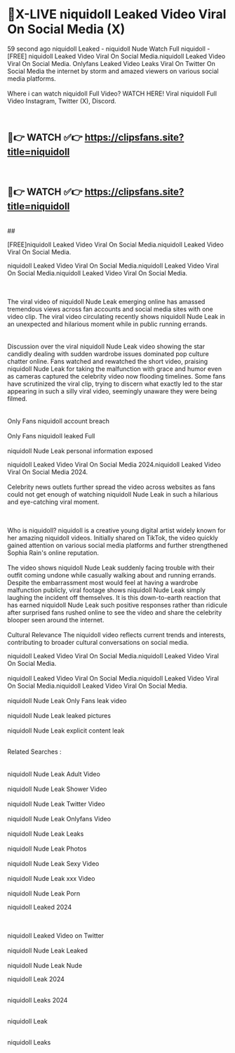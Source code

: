 # 🔴X-LIVE niquidoll Leaked Video Viral On Social Media (X)<br>


59 second ago niquidoll Leaked  - niquidoll Nude  Watch Full niquidoll - [FREE] niquidoll Leaked Video Viral On Social Media.niquidoll Leaked Video Viral On Social Media.   Onlyfans Leaked Video Leaks Viral On Twitter On Social Media the internet by storm and amazed viewers on various social media platforms. <br><br>
Where i can watch niquidoll Full Video? WATCH HERE! Viral niquidoll Full Video Instagram, Twitter (X), Discord. <br>


 <br>

##  🔴👉 WATCH ✅👉  <a href="https://clipsfans.site?title=niquidoll&ref=git">https://clipsfans.site?title=niquidoll</a> <br>
  <br>

##  🔴👉 WATCH ✅👉  <a href="https://clipsfans.site?title=niquidoll&ref=git">https://clipsfans.site?title=niquidoll</a> <br>
  <br>
  ##



[FREE]niquidoll Leaked Video Viral On Social Media.niquidoll Leaked Video Viral On Social Media. <br>

niquidoll Leaked Video Viral On Social Media.niquidoll Leaked Video Viral On Social Media.niquidoll Leaked Video Viral On Social Media. <br>


  <br>

  <br>
The viral video of niquidoll Nude Leak emerging online has amassed tremendous views across fan accounts and social media sites with one video clip. The viral video circulating recently shows niquidoll Nude Leak in an unexpected and hilarious moment while in public running errands.<br>
<br>


<br>
Discussion over the viral niquidoll Nude Leak video showing the star candidly dealing with sudden wardrobe issues dominated pop culture chatter online. Fans watched and rewatched the short video, praising niquidoll Nude Leak for taking the malfunction with grace and humor even as cameras captured the celebrity video now flooding timelines. Some fans have scrutinized the viral clip, trying to discern what exactly led to the star appearing in such a silly viral video, seemingly unaware they were being filmed.<br>
<br>
<br> 
Only Fans niquidoll account breach<br>
<br>
Only Fans niquidoll leaked Full <br>
<br>
niquidoll Nude Leak personal information exposed<br>

niquidoll Leaked Video Viral On Social Media 2024.niquidoll Leaked Video Viral On Social Media 2024. <br>
<br>
Celebrity news outlets further spread the video across websites as fans could not get enough of watching niquidoll Nude Leak in such a hilarious and eye-catching viral moment.<br>
<br>

<br>
Who is niquidoll? niquidoll is a creative young digital artist widely known for her amazing niquidoll videos. Initially shared on TikTok, the video quickly gained attention on various social media platforms and further strengthened Sophia Rain's online reputation.<br>
<br>
The video shows niquidoll Nude Leak suddenly facing trouble with their outfit coming undone while casually walking about and running errands. Despite the embarrassment most would feel at having a wardrobe malfunction publicly, viral footage shows niquidoll Nude Leak simply laughing the incident off themselves. It is this down-to-earth reaction that has earned niquidoll Nude Leak such positive responses rather than ridicule after surprised fans rushed online to see the video and share the celebrity blooper seen around the internet.<br>
<br>
Cultural Relevance The niquidoll video reflects current trends and interests, contributing to broader cultural conversations on social media.<br>

niquidoll Leaked Video Viral On Social Media.niquidoll Leaked Video Viral On Social Media.<br>
<br>
niquidoll Leaked Video Viral On Social Media.niquidoll Leaked Video Viral On Social Media.niquidoll Leaked Video Viral On Social Media.<br>
<br>
niquidoll Nude Leak Only Fans leak video<br>
<br>
niquidoll Nude Leak leaked pictures<br>
<br>
niquidoll Nude Leak explicit content leak<br>


<br>
Related Searches :<br>
<br>

<br>
niquidoll Nude Leak Adult Video<br>
<br>
niquidoll Nude Leak Shower Video<br>
<br>
niquidoll Nude Leak Twitter Video<br>
<br>
niquidoll Nude Leak Onlyfans Video<br>
<br>
niquidoll Nude Leak Leaks<br>
<br>
niquidoll Nude Leak Photos<br>

<br>
niquidoll Nude Leak Sexy Video<br>
<br>
niquidoll Nude Leak xxx Video<br>
<br>
niquidoll Nude Leak Porn<br>

niquidoll  Leaked 2024 <br> <br>
<br>

niquidoll Leaked Video on Twitter <br>
<br>
niquidoll Nude Leak Leaked<br>
<br>
niquidoll Nude Leak Nude<br>


niquidoll  Leak 2024 <br> <br>



niquidoll  Leaks 2024 <br> <br>



 
niquidoll  Leak<br> <br>



niquidoll  Leaks<br> <br>





</p>




 



</p>










